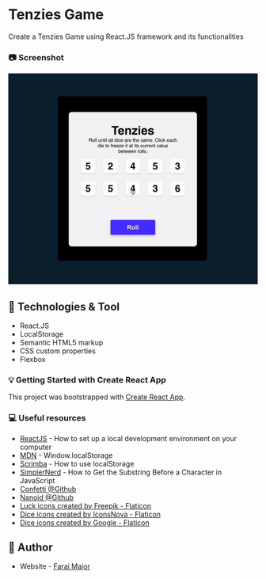 # Tenzies Game

Create a Tenzies Game using React.JS framework and its functionalities
### :camera: Screenshot

![screenshot](./public/images/tenzies.gif)

## :hammer: Technologies & Tool

- React.JS
- LocalStorage
- Semantic HTML5 markup
- CSS custom properties
- Flexbox

### :bulb: Getting Started with Create React App

This project was bootstrapped with [Create React App](https://github.com/facebook/create-react-app).


### :computer: Useful resources

- [ReactJS](https://reactjs.org/tutorial/tutorial.html) - How to set up a local development environment on your computer
- [MDN](https://developer.mozilla.org/en-US/docs/Web/API/Window/localStorage) - Window.localStorage
- [Scrimba](https://scrimba.com/learn/learnjavascript/your-first-localstorage-coaa54cbd950661b84f5857b7) - How to use localStorage
- [SimplerNerd](https://simplernerd.com/js-get-substring-before-char/) - How to Get the Substring Before a Character in JavaScript
- [Confetti @Github](https://github.com/alampros/react-confetti)
- [Nanoid @Github](https://github.com/ai/nanoid#react)
- <a href="https://www.flaticon.com/free-icons/luck" title="luck icons">Luck icons created by Freepik - Flaticon</a>
- <a href="https://www.flaticon.com/free-icons/dice" title="dice icons">Dice icons created by IconsNova - Flaticon</a>
- <a href="https://www.flaticon.com/free-icons/dice" title="dice icons">Dice icons created by Google - Flaticon</a>



## :bust_in_silhouette: Author

- Website - [Farai Major](https://faraimajor.com/)

